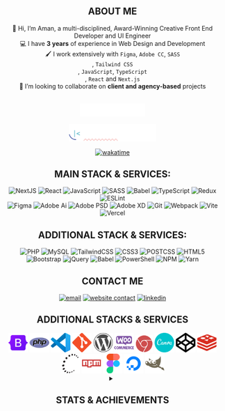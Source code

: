 <div align="center">

<h2>ABOUT ME</h2>
👋 Hi, I’m Aman, a multi-disciplined, Award-Winning Creative Front End Developer and UI Engineer<br>
💻 I have <strong>3 years</strong> of experience in Web Design and Development<br> 
🖌️ I work extensively with <code>Figma</code>, <code>Adobe CC</code>, <code>SASS</code><br>, <code>Tailwind CSS</code><br>, <code>JavaScript</code>, <code>TypeScript</code><br>, <code>React</code> and <code>Next.js</code><br>
🤝 I’m looking to collaborate on <strong>client and agency-based</strong> projects<br><br>

<a target="_blank" rel="noopener noreferrer" href="https://www.csswinner.com/details/personal-portfolio/17436"><img src="https://github.com/asbhogal/Personal-Portfolio-Site/blob/main/public/images/CSSWinnerStar.svg" alt="CSS Winner logo" width="150" style="max-width:100%;"></a>

<a target="_blank" rel="noopener noreferrer" href="https://www.linkedin.com/posts/frontend-mentor_using-our-challenges-as-a-guide-but-adding-activity-7092496519299219456-5B_C?utm_source=share&utm_medium=member_desktop"><img src="https://github.com/asbhogal/Personal-Portfolio-Site/blob/main/public/images/FrontendMentorBadge.svg" alt="Frontend Mentor logo" width="200" style="max-width:100%;"></a>

[![wakatime](https://wakatime.com/badge/user/eb6c6ab1-4937-4b89-96e5-76e3a543f10d.svg?style=for-the-badge)](https://wakatime.com/@eb6c6ab1-4937-4b89-96e5-76e3a543f10d?style=for-the-badge)
  
<h2>MAIN STACK & SERVICES:</h2>
  
![NextJS](https://img.shields.io/badge/next.js-000000?style=for-the-badge&logo=nextdotjs&logoColor=white)
![React](https://img.shields.io/badge/react-%2320232a.svg?style=for-the-badge&logo=react&logoColor=%2361DAFB) 
![JavaScript](https://img.shields.io/badge/javascript-%23323330.svg?style=for-the-badge&logo=javascript&logoColor=%23F7DF1E)
![SASS](https://img.shields.io/badge/SASS-hotpink.svg?style=for-the-badge&logo=SASS&logoColor=white)
![Babel](https://img.shields.io/badge/Babel-F9DC3E?style=for-the-badge&logo=babel&logoColor=white)
![TypeScript](https://img.shields.io/badge/TypeScript-007ACC?style=for-the-badge&logo=typescript&logoColor=white)
![Redux](https://img.shields.io/badge/Redux-593D88?style=for-the-badge&logo=redux&logoColor=white)
![ESLint](https://img.shields.io/badge/eslint-3A33D1?style=for-the-badge&logo=eslint&logoColor=white)
<br>
![Figma](https://img.shields.io/badge/figma-%A259FF.svg?style=for-the-badge&logo=figma&logoColor=white) 
![Adobe Ai](https://img.shields.io/badge/Adobe%20Illustrator-FF9A00?style=for-the-badge&logo=adobe%20illustrator&logoColor=white) 
![Adobe PSD](https://img.shields.io/badge/Adobe%20Photoshop-001e36?style=for-the-badge&logo=Adobe%20Photoshop&logoColor=white) 
![Adobe XD](https://img.shields.io/badge/Adobe%20XD-470137?style=for-the-badge&logo=Adobe%20XD&logoColor=#FF61F6)
![Git](https://img.shields.io/badge/git-%23F05033.svg?style=for-the-badge&logo=git&logoColor=white) 
![Webpack](https://img.shields.io/badge/webpack-%238DD6F9.svg?style=for-the-badge&logo=webpack&logoColor=black) 
![Vite](https://img.shields.io/badge/Vite-B73BFE?style=for-the-badge&logo=vite&logoColor=FFD62E)
![Vercel](https://img.shields.io/badge/vercel-%23000000.svg?style=for-the-badge&logo=vercel&logoColor=white)

<h2>ADDITIONAL STACK & SERVICES:</h2>

![PHP](https://img.shields.io/badge/PHP-777BB4?style=for-the-badge&logo=php&logoColor=white) ![MySQL](https://img.shields.io/badge/MySQL-00000F?style=for-the-badge&logo=mysql&logoColor=white) ![TailwindCSS](https://img.shields.io/badge/tailwindcss-%2338B2AC.svg?style=for-the-badge&logo=tailwind-css&logoColor=white) ![CSS3](https://img.shields.io/badge/css3-%231572B6.svg?style=for-the-badge&logo=css3&logoColor=white) ![POSTCSS](https://img.shields.io/badge/postcss-%2320232a.svg?style=for-the-badge&logo=postcss&logoColor=DD3A0A) ![HTML5](https://img.shields.io/badge/html5-%23E34F26.svg?style=for-the-badge&logo=html5&logoColor=white) ![Bootstrap](https://img.shields.io/badge/Bootstrap-563D7C?style=for-the-badge&logo=bootstrap&logoColor=white) ![jQuery](https://img.shields.io/badge/jquery-%230769AD.svg?style=for-the-badge&logo=jquery&logoColor=white) ![Babel](https://img.shields.io/badge/Babel-F9DC3e?style=for-the-badge&logo=babel&logoColor=black) ![PowerShell](https://img.shields.io/badge/PowerShell-%235391FE.svg?style=for-the-badge&logo=powershell&logoColor=white) ![NPM](https://img.shields.io/badge/NPM-%23000000.svg?style=for-the-badge&logo=npm&logoColor=white) ![Yarn](https://img.shields.io/badge/yarn-%232C8EBB.svg?style=for-the-badge&logo=yarn&logoColor=white) 

<h2>CONTACT ME</h2>

<a target="_blank" href="mailto:careers@amansinghbhogal.com"><img src="https://img.shields.io/badge/Email-000000?style=for-the-badge&logo=Gmail&logoColor=white" height="30px" alt="email"></a>
<a target="_blank" href="https://amansinghbhogal.com/"><img src="https://img.shields.io/badge/website-3e065f?style=for-the-badge&logo=About.me&logoColor=ccc" height="30px" alt="website contact"></a>
<a target="_blank" href="https://www.linkedin.com/in/amansinghbhogal"><img src="https://img.shields.io/badge/LinkedIn-0077B5?style=for-the-badge&logo=linkedin&logoColor=white" height="30px" alt="linkedin"></a>

<h2>ADDITIONAL STACKS & SERVICES</h2>
<a target="_blank" rel="noopener noreferrer" href="https://github.com/devicons/devicon/blob/master/icons/bootstrap/bootstrap-original.svg"><img src="https://github.com/devicons/devicon/blob/master/icons/bootstrap/bootstrap-original.svg" alt="Bootstrap logo" width="45" style="max-width:100%;"></a>
<a target="_blank" rel="noopener noreferrer" href="https://github.com/devicons/devicon/blob/master/icons/php/php-original.svg"><img src="https://github.com/devicons/devicon/raw/master/icons/php/php-original.svg" alt="php logo" width="45" style="max-width:100%;"></a>
<a target="_blank" rel="noopener noreferrer" href="https://github.com/devicons/devicon/blob/master/icons/vscode/vscode-original.svg"><img src="https://github.com/devicons/devicon/blob/master/icons/vscode/vscode-original.svg" alt="VS Code logo" width="45" style="max-width:100%;"></a>
<a target="_blank" rel="noopener noreferrer" href="https://github.com/devicons/devicon/blob/master/icons/git/git-original.svg"><img src="https://github.com/devicons/devicon/blob/master/icons/git/git-original.svg" alt="Git logo" width="45" style="max-width:100%;"></a>
<a target="_blank" rel="noopener noreferrer" href="https://github.com/devicons/devicon/blob/master/icons/wordpress/wordpress-plain.svg"><img src="https://github.com/devicons/devicon/blob/master/icons/wordpress/wordpress-plain.svg" alt="wordpress logo" width="45" style="max-width:100%;"></a>
<a target="_blank" rel="noopener noreferrer" href="https://github.com/devicons/devicon/blob/master/icons/woocommerce/woocommerce-plain-wordmark.svg"><img src="https://github.com/devicons/devicon/blob/master/icons/woocommerce/woocommerce-plain-wordmark.svg" alt="woocommerce logo" width="45" style="max-width:100%;"></a>
<a target="_blank" rel="noopener noreferrer" href="https://github.com/devicons/devicon/blob/master/icons/chrome/chrome-plain.svg"><img src="https://github.com/devicons/devicon/blob/master/icons/chrome/chrome-plain.svg" alt="chrome logo" width="40=5" style="max-width:100%;"></a>
<a target="_blank" rel="noopener noreferrer" href="https://github.com/devicons/devicon/blob/master/icons/canva/canva-original.svg"><img src="https://github.com/devicons/devicon/blob/master/icons/canva/canva-original.svg" alt="canva" width="45" style="max-width:100%;"></a>
<a target="_blank" rel="noopener noreferrer" href="https://github.com/devicons/devicon/blob/master/icons/codepen/codepen-plain.svg"><img src="https://github.com/devicons/devicon/blob/master/icons/codepen/codepen-plain.svg" alt="codepen logo" width="45" style="max-width:100%;"></a>
<a target="_blank" rel="noopener noreferrer" href="https://github.com/devicons/devicon/blob/master/icons/redis/redis-plain.svg"><img src="https://github.com/devicons/devicon/blob/master/icons/redis/redis-plain.svg" alt="redis logo" width="45" style="max-width:100%;"></a>
<a target="_blank" rel="noopener noreferrer" href="https://github.com/devicons/devicon/blob/master/icons/ssh/ssh-original.svg"><img src="https://github.com/devicons/devicon/blob/master/icons/ssh/ssh-original.svg" alt="ssh logo" width="45" style="max-width:100%;"></a>
<a target="_blank" rel="noopener noreferrer" href="https://github.com/devicons/devicon/blob/master/icons/npm/npm-original-wordmark.svg"><img src="https://github.com/devicons/devicon/blob/master/icons/npm/npm-original-wordmark.svg" alt="npm logo" width="45" style="max-width:100%;"></a>
 <a target="_blank" rel="noopener noreferrer" href="https://github.com/devicons/devicon/blob/master/icons/figma/figma-original.svg"><img src="https://github.com/devicons/devicon/blob/master/icons/figma/figma-original.svg" alt="figma logo" width="45" style="max-width:100%;"></a>
<a target="_blank" rel="noopener noreferrer" href="https://github.com/devicons/devicon/blob/master/icons/digitalocean/digitalocean-original.svg"><img src="https://github.com/devicons/devicon/blob/master/icons/digitalocean/digitalocean-original.svg" alt="digitalocean logo" width="45" style="max-width:100%;"></a>
<a target="_blank" rel="noopener noreferrer" href="https://github.com/devicons/devicon/blob/master/icons/gimp/gimp-plain.svg"><img src="https://github.com/devicons/devicon/blob/master/icons/gimp/gimp-plain.svg" alt="gimp logo" width="45" style="max-width:100%;"></a>
  
  
<details><summary><h2>STATS & ACHIEVEMENTS</h2></summary>
  
<h2>MOST COMMON STACKS USED</h2>

<img src="https://github-readme-stats-kappa-livid.vercel.app/api/top-langs/?username=asbhogal&layout=compact&theme=dark">

<h2>STATS</h2>

<img src="https://github-readme-streak-stats.herokuapp.com/?user=asbhogal&theme=dark"> <img src="https://github-readme-stats-kappa-livid.vercel.app/api?username=asbhogal&show_icons=true&theme=dark">
  
<h2>CURRENT ACHIEVEMENTS</h2>
 
<img src="https://github-profile-trophy.vercel.app/?username=asbhogal&theme=darkhub"> 
 
  </details>
 
<!--<h2>CONTACT ME</h2>
<a target="_blank" href="mailto:amansinghbhogal1@gmail.com"><img src="https://github.com/FortAwesome/Font-Awesome/blob/master/svgs/solid/envelope.svg" alt="email" width="50" height="50" style="max-width:100%;"></a>
<a target="_blank" href="https://amansinghbhogal.com/contact/"><img src="https://fonts.gstatic.com/s/i/short-term/release/materialsymbolsoutlined/language/default/48px.svg" alt="email" width="50" height="50" style="max-width:100%;"></a>
<a target="_blank" href="https://www.linkedin.com/in/amansinghbhogal"><img src="https://github.com/devicons/devicon/blob/master/icons/linkedin/linkedin-original.svg" alt="linkedin" width="50" height="50" style="max-width:100%;"></a>-->

<!--<a target="_blank" rel="noopener noreferrer" href="mailto:amansinghbhogal1@gmail.com" target="_blank" rel="noreferrer noopener""><img src="https://github.com/FortAwesome/Font-Awesome/blob/master/svgs/solid/envelope.svg" alt="email" width="50" height="50" style="max-width:100%;"></a>
<a target="_blank" rel="noopener noreferrer" href="https://amansinghbhogal.com/contact" target="_blank" rel="noreferrer noopener""><img src="https://github.com/FortAwesome/Font-Awesome/blob/master/svgs/solid/globe.svg" alt="email" width="50" height="50" style="max-width:100%;"></a>-->

